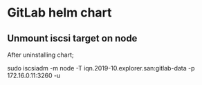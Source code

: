 # GitLab helm chart

## Unmount iscsi target on node

After uninstalling chart;

sudo iscsiadm -m node -T  iqn.2019-10.explorer.san:gitlab-data -p 172.16.0.11:3260 -u

